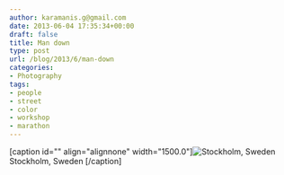 ```yaml
---
author: karamanis.g@gmail.com
date: 2013-06-04 17:35:34+00:00
draft: false
title: Man down
type: post
url: /blog/2013/6/man-down
categories:
- Photography
tags:
- people
- street
- color
- workshop
- marathon
---
```


[caption id="" align="alignnone" width="1500.0"]![ Stockholm, Sweden ](https://images.squarespace-cdn.com/content/v1/4f3f61bae4b063b909445965/1370338577460-V9B9D9PN6GI21WYSQMOF/ke17ZwdGBToddI8pDm48kF9aEDQaTpZHfWEO2zppK7Z7gQa3H78H3Y0txjaiv_0fDoOvxcdMmMKkDsyUqMSsMWxHk725yiiHCCLfrh8O1z5QPOohDIaIeljMHgDF5CVlOqpeNLcJ80NK65_fV7S1UX7HUUwySjcPdRBGehEKrDf5zebfiuf9u6oCHzr2lsfYZD7bBzAwq_2wCJyqgJebgg/20130601-R0010558.jpg?format=original)
 Stockholm, Sweden [/caption]
